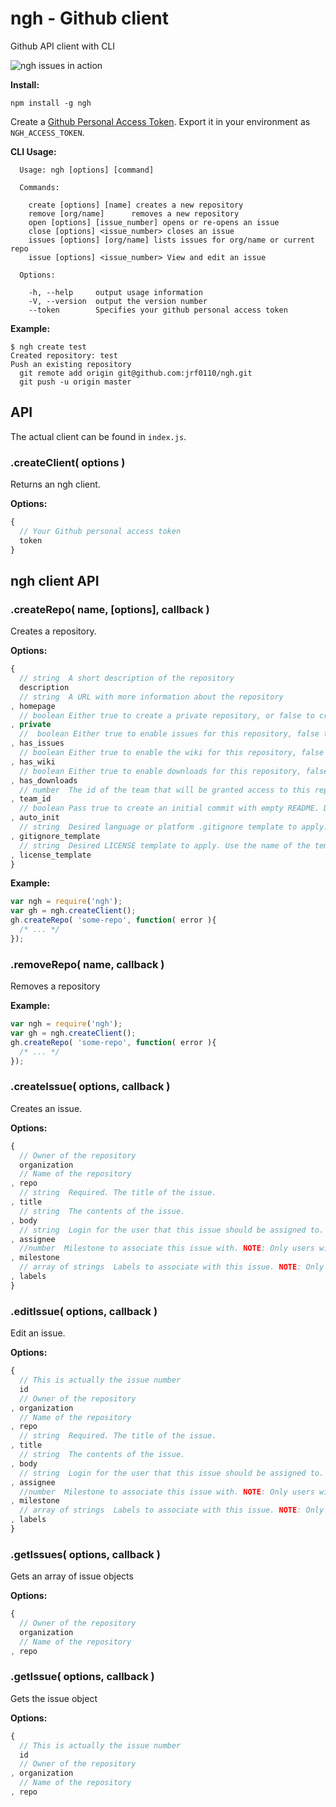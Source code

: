 # ngh - Github client

Github API client with CLI

![ngh issues in action](http://storage.j0.hn/ngh.gif)

__Install:__

```
npm install -g ngh
```

Create a [Github Personal Access Token](https://github.com/settings/applications). Export it in your environment as `NGH_ACCESS_TOKEN`.

__CLI Usage:__

```
  Usage: ngh [options] [command]

  Commands:

    create [options] [name] creates a new repository
    remove [org/name]      removes a new repository
    open [options] [issue_number] opens or re-opens an issue
    close [options] <issue_number> closes an issue
    issues [options] [org/name] lists issues for org/name or current repo
    issue [options] <issue_number> View and edit an issue

  Options:

    -h, --help     output usage information
    -V, --version  output the version number
    --token        Specifies your github personal access token
```

__Example:__

```
$ ngh create test
Created repository: test
Push an existing repository
  git remote add origin git@github.com:jrf0110/ngh.git
  git push -u origin master
```

## API

The actual client can be found in `index.js`.

### .createClient( options )

Returns an ngh client.

__Options:__

```javascript
{
  // Your Github personal access token
  token
}
```

## ngh client API

### .createRepo( name, [options], callback )

Creates a repository.

__Options:__

```javascript
{
  // string  A short description of the repository
  description
  // string  A URL with more information about the repository
, homepage
  // boolean Either true to create a private repository, or false to create a public one. Creating private repositories requires a paid GitHub account. Default: false
, private
  //  boolean Either true to enable issues for this repository, false to disable them. Default: true
, has_issues
  // boolean Either true to enable the wiki for this repository, false to disable it. Default: true
, has_wiki
  // boolean Either true to enable downloads for this repository, false to disable them. Default: true
, has_downloads
  // number  The id of the team that will be granted access to this repository. This is only valid when creating a repository in an organization.
, team_id
  // boolean Pass true to create an initial commit with empty README. Default: false
, auto_init
  // string  Desired language or platform .gitignore template to apply. Use the name of the template without the extension. For example, “Haskell”. Ignored if the auto_init parameter is not provided.
, gitignore_template
  // string  Desired LICENSE template to apply. Use the name of the template without the extension. For example, “mit” or “mozilla”. Ignored if the auto_init parameter is not provided.
, license_template
}
```

__Example:__

```javascript
var ngh = require('ngh');
var gh = ngh.createClient();
gh.createRepo( 'some-repo', function( error ){
  /* ... */
});
```

### .removeRepo( name, callback )

Removes a repository

__Example:__

```javascript
var ngh = require('ngh');
var gh = ngh.createClient();
gh.createRepo( 'some-repo', function( error ){
  /* ... */
});
```

### .createIssue( options, callback )

Creates an issue.

__Options:__

```javascript
{
  // Owner of the repository
  organization
  // Name of the repository
, repo
  // string  Required. The title of the issue.
, title
  // string  The contents of the issue.
, body
  // string  Login for the user that this issue should be assigned to. NOTE: Only users with push access can set the assignee for new issues. The assignee is silently dropped otherwise.
, assignee
  //number  Milestone to associate this issue with. NOTE: Only users with push access can set the milestone for new issues. The milestone is silently dropped otherwise.
, milestone
  // array of strings  Labels to associate with this issue. NOTE: Only users with push access can set labels for new issues. Labels are silently dropped otherwise.
, labels
}
```

### .editIssue( options, callback )

Edit an issue.

__Options:__

```javascript
{
  // This is actually the issue number
  id
  // Owner of the repository
, organization
  // Name of the repository
, repo
  // string  Required. The title of the issue.
, title
  // string  The contents of the issue.
, body
  // string  Login for the user that this issue should be assigned to. NOTE: Only users with push access can set the assignee for new issues. The assignee is silently dropped otherwise.
, assignee
  //number  Milestone to associate this issue with. NOTE: Only users with push access can set the milestone for new issues. The milestone is silently dropped otherwise.
, milestone
  // array of strings  Labels to associate with this issue. NOTE: Only users with push access can set labels for new issues. Labels are silently dropped otherwise.
, labels
}
```

### .getIssues( options, callback )

Gets an array of issue objects

__Options:__

```javascript
{
  // Owner of the repository
  organization
  // Name of the repository
, repo
```

### .getIssue( options, callback )

Gets the issue object

__Options:__

```javascript
{
  // This is actually the issue number
  id
  // Owner of the repository
, organization
  // Name of the repository
, repo
```